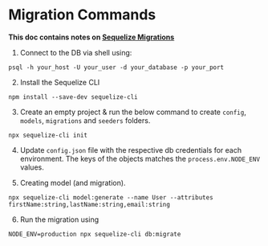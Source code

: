 # Migration Commands

**This doc contains notes on [Sequelize Migrations](https://sequelize.org/docs/v6/other-topics/migrations/)**

1. Connect to the DB via shell using:
```
psql -h your_host -U your_user -d your_database -p your_port
```

2. Install the Sequelize CLI
```
npm install --save-dev sequelize-cli
```

3. Create an empty project & run the below command to create `config`, `models`, `migrations` and `seeders` folders.
```
npx sequelize-cli init
```

4. Update `config.json` file with the respective db credentials for each environment. The keys of the objects matches the `process.env.NODE_ENV` values.

5. Creating model (and migration).
```
npx sequelize-cli model:generate --name User --attributes firstName:string,lastName:string,email:string
```

6. Run the migration using
```
NODE_ENV=production npx sequelize-cli db:migrate
```